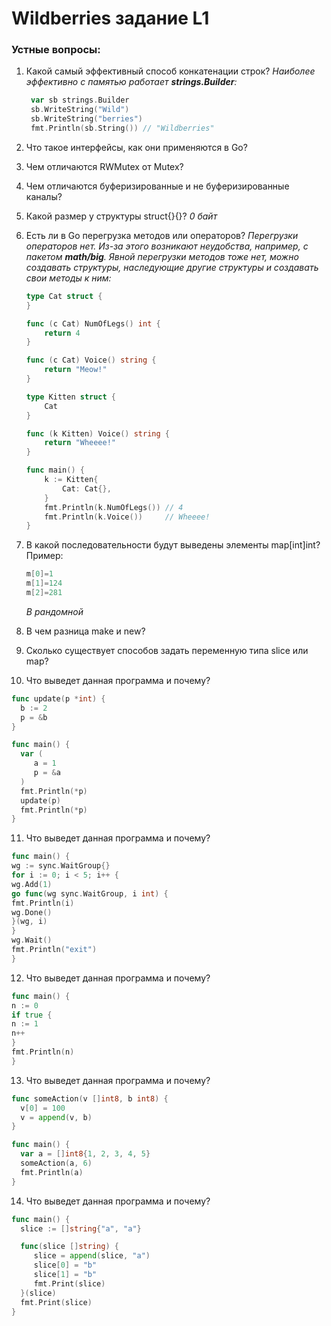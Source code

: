 # Wildberries задание L1

### Устные вопросы:

1. Какой самый эффективный способ конкатенации строк?
   _Наиболее эффективно с памятью работает **strings.Builder**:_

   ```go
    var sb strings.Builder
    sb.WriteString("Wild")
    sb.WriteString("berries")
    fmt.Println(sb.String()) // "Wildberries"
   ```

2. Что такое интерфейсы, как они применяются в Go?

3. Чем отличаются RWMutex от Mutex?

4. Чем отличаются буферизированные и не буферизированные каналы?

5. Какой размер у структуры struct{}{}?
   _0 байт_

6. Есть ли в Go перегрузка методов или операторов?
   _Перегрузки операторов нет. Из-за этого возникают неудобства, например, с пакетом **math/big**. Явной перегрузки методов тоже нет, можно создавать структуры, наследующие другие структуры и создавать свои методы к ним:_

   ```go
   type Cat struct {
   }

   func (c Cat) NumOfLegs() int {
       return 4
   }

   func (c Cat) Voice() string {
       return "Meow!"
   }

   type Kitten struct {
       Cat
   }

   func (k Kitten) Voice() string {
       return "Wheeee!"
   }

   func main() {
       k := Kitten{
           Cat: Cat{},
       }
       fmt.Println(k.NumOfLegs()) // 4
       fmt.Println(k.Voice())     // Wheeee!
   }
   ```

7. В какой последовательности будут выведены элементы map[int]int?
   Пример:

   ```go
   m[0]=1
   m[1]=124
   m[2]=281
   ```

   _В рандомной_

8. В чем разница make и new?

9. Сколько существует способов задать переменную типа slice или map?

10. Что выведет данная программа и почему?

```go
func update(p *int) {
  b := 2
  p = &b
}

func main() {
  var (
     a = 1
     p = &a
  )
  fmt.Println(*p)
  update(p)
  fmt.Println(*p)
}
```

11. Что выведет данная программа и почему?

```go
func main() {
wg := sync.WaitGroup{}
for i := 0; i < 5; i++ {
wg.Add(1)
go func(wg sync.WaitGroup, i int) {
fmt.Println(i)
wg.Done()
}(wg, i)
}
wg.Wait()
fmt.Println("exit")
}
```

12. Что выведет данная программа и почему?

```go
func main() {
n := 0
if true {
n := 1
n++
}
fmt.Println(n)
}
```

13. Что выведет данная программа и почему?

```go
func someAction(v []int8, b int8) {
  v[0] = 100
  v = append(v, b)
}

func main() {
  var a = []int8{1, 2, 3, 4, 5}
  someAction(a, 6)
  fmt.Println(a)
}
```

14. Что выведет данная программа и почему?

```go
func main() {
  slice := []string{"a", "a"}

  func(slice []string) {
     slice = append(slice, "a")
     slice[0] = "b"
     slice[1] = "b"
     fmt.Print(slice)
  }(slice)
  fmt.Print(slice)
}
```
